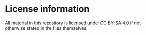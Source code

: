 # License information

All material in this [repository](https://github.com/tillgrallert/digital-haqaiq) is licensed under [CC BY-SA 4.0](http://creativecommons.org/licenses/by-sa/4.0/) if not otherwise stated in the files themselves.

